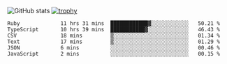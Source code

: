 ![GitHub stats](https://github-readme-stats.vercel.app/api?username=ksk001100&show_icons=true&theme=tokyonight)
[![trophy](https://github-profile-trophy.vercel.app/?username=ksk001100&theme=onedark)](https://github.com/ryo-ma/github-profile-trophy)

<!--START_SECTION:waka-->

```text
Ruby             11 hrs 31 mins  ████████████▓░░░░░░░░░░░░   50.21 %
TypeScript       10 hrs 39 mins  ███████████▓░░░░░░░░░░░░░   46.43 %
CSV              18 mins         ▒░░░░░░░░░░░░░░░░░░░░░░░░   01.34 %
Text             17 mins         ▒░░░░░░░░░░░░░░░░░░░░░░░░   01.29 %
JSON             6 mins          ░░░░░░░░░░░░░░░░░░░░░░░░░   00.46 %
JavaScript       2 mins          ░░░░░░░░░░░░░░░░░░░░░░░░░   00.15 %
```

<!--END_SECTION:waka-->
